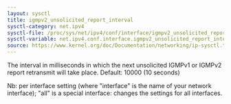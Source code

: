 ```yaml
---
layout: sysctl
title: igmpv2_unsolicited_report_interval
sysctl-category: net.ipv4
sysctl-file: /proc/sys/net/ipv4/conf/interface/igmpv2_unsolicited_report_interval
sysctl-variable: net.ipv4.conf.interface.igmpv2_unsolicited_report_interval
source: https://www.kernel.org/doc/Documentation/networking/ip-sysctl.txt
---
```

The interval in milliseconds in which the next unsolicited
IGMPv1 or IGMPv2 report retransmit will take place.
Default: 10000 (10 seconds)


Nb: per interface setting (where "interface" is the name of your network interface); "all" is a special interface: changes the settings for all interfaces.

